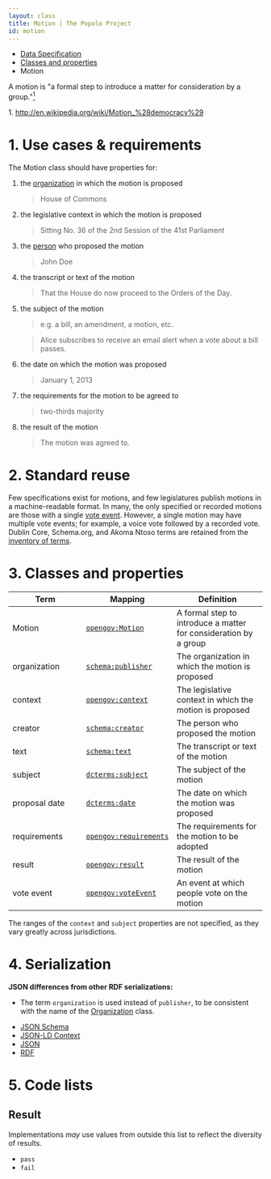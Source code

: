 ```yaml
---
layout: class
title: Motion | The Popolo Project
id: motion
---
```


<ul class="breadcrumb">
  <li><a href="/specs/">Data Specification</a></li>
  <li><a href="/specs/#classes-and-properties">Classes and properties</a></li>
  <li class="active">Motion</li>
</ul>

A motion is "a formal step to introduce a matter for consideration by a group."<a href="#note1"><sup>1</sup></a>

<p class="note" id="note1">1. <a href="http://en.wikipedia.org/wiki/Motion_%28democracy%29">http://en.wikipedia.org/wiki/Motion_%28democracy%29</a></p>

<h1 id="use-cases-and-requirements">1. Use cases &amp; requirements</h1>

The Motion class should have properties for:

1. the [organization](/specs/organization.html) in which the motion is proposed

    >House of Commons

1. the legislative context in which the motion is proposed

    >Sitting No. 36 of the 2nd Session of the 41st Parliament

1. the [person](/specs/person.html) who proposed the motion

    >John Doe

1. the transcript or text of the motion

    >That the House do now proceed to the Orders of the Day.

1. the subject of the motion

    >e.g. a bill, an amendment, a motion, etc.

    >Alice subscribes to receive an email alert when a vote about a bill passes.

1. the date on which the motion was proposed

    >January 1, 2013

1. the requirements for the motion to be agreed to

    >two-thirds majority

1. the result of the motion

    >The motion was agreed to.

<h1 id="standard-reuse">2. Standard reuse</h1>

Few specifications exist for motions, and few legislatures publish motions in a machine-readable format. In many, the only specified or recorded motions are those with a single [vote event](specs/vote-event.html). However, a single motion may have multiple vote events; for example, a voice vote followed by a recorded vote. Dublin Core, Schema.org, and Akoma Ntoso terms are retained from the [inventory of terms](/appendices/terms.html#Motion).

<h1 id="classes-and-properties">3. Classes and properties</h1>

<table>
  <thead>
    <tr>
      <th width="130">Term</th>
      <th>Mapping</th>
      <th>Definition</th>
    </tr>
  </thead>
  <tbody>
    <tr id="opengov:Motion">
      <td>Motion</td>
      <td><code><a href="#" title="http://www.w3.org/ns/opengov#Motion">opengov:Motion</a></code></td>
      <td>A formal step to introduce a matter for consideration by a group</td>
    </tr>
    <tr id="schema:publisher">
      <td>organization</td>
      <td><code><a href="http://schema.org/text" title="http://schema.org/publisher">schema:publisher</a></code></td>
      <td>The organization in which the motion is proposed</td>
    </tr>
    <tr id="opengov:context">
      <td>context</td>
      <td><code><a href="#" title="http://www.w3.org/ns/opengov#context">opengov:context</a></code></td>
      <td>The legislative context in which the motion is proposed</td>
    </tr>
    <tr id="schema:creator">
      <td>creator</td>
      <td><code><a href="http://schema.org/text" title="http://schema.org/creator">schema:creator</a></code></td>
      <td>The person who proposed the motion</td>
    </tr>
    <tr id="schema:text">
      <td>text</td>
      <td><code><a href="http://schema.org/text" title="http://schema.org/text">schema:text</a></code></td>
      <td>The transcript or text of the motion</td>
    </tr>
    <tr id="dcterms:subject">
      <td>subject</td>
      <td><code><a href="http://dublincore.org/documents/dcmi-terms/#terms-subject" title="http://purl.org/dc/terms/subject">dcterms:subject</a></code></td>
      <td>The subject of the motion</td>
    </tr>
    <tr id="dcterms:date">
      <td>proposal date</td>
      <td><code><a href="http://dublincore.org/documents/dcmi-terms/#terms-date" title="http://purl.org/dc/terms/date">dcterms:date</a></code></td>
      <td>The date on which the motion was proposed</td>
    </tr>
    <tr id="opengov:requirements">
      <td>requirements</td>
      <td><code><a href="#" title="http://www.w3.org/ns/opengov#requirements">opengov:requirements</a></code></td>
      <td>The requirements for the motion to be adopted</td>
    </tr>
    <tr id="opengov:result">
      <td>result</td>
      <td><code><a href="#" title="http://www.w3.org/ns/opengov#result">opengov:result</a></code></td>
      <td>The result of the motion</td>
    </tr>
    <tr id="opengov:voteEvent">
      <td>vote event</td>
      <td><code><a href="#" title="http://www.w3.org/ns/opengov#voteEvent">opengov:voteEvent</a></code></td>
      <td>An event at which people vote on the motion</td>
    </tr>
  </tbody>
</table>

The ranges of the `context` and `subject` properties are not specified, as they vary greatly across jurisdictions.

<h1 id="serialization">4. Serialization</h1>

**JSON differences from other RDF serializations:**

* The term `organization` is used instead of `publisher`, to be consistent with the name of the [Organization](/specs/organization.html) class.

<ul class="nav nav-tabs no-js">
  <li><a href="#motion-schema">JSON Schema</a></li>
  <li><a href="#motion-context">JSON-LD Context</a></li>
  <li class="active"><a href="#motion-json">JSON</a></li>
  <li><a href="#motion-rdf">RDF</a></li>
</ul>

<div class="tab-content no-js">
  <div class="tab-pane" id="motion-schema" data-url="/schemas/motion.json"></div>
  <div class="tab-pane" id="motion-context" data-url="/contexts/motion.jsonld"></div>
  <div class="tab-pane active" id="motion-json" data-url="/examples/motion.json"></div>
  <div class="tab-pane" id="motion-rdf" data-url="/examples/motion.ttl"></div>
</div>

<h1 id="code-lists">5. Code lists</h1>

## Result

Implementations <em class="rfc2119">may</em> use values from outside this list to reflect the diversity of results.

* `pass`
* `fail`
